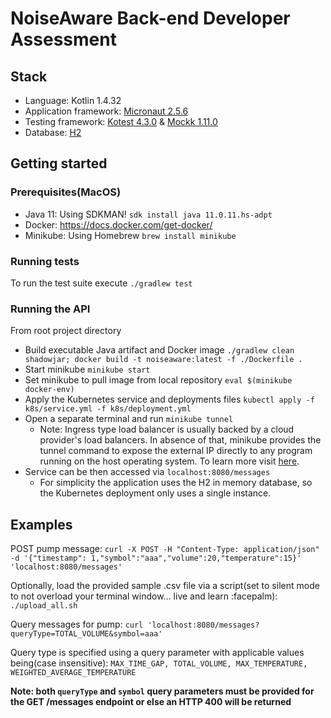 # NoiseAware Back-end Developer Assessment

## Stack
* Language: Kotlin 1.4.32 
* Application framework: [Micronaut 2.5.6](https://docs.micronaut.io/latest/guide/index.html)
* Testing framework: [Kotest 4.3.0](https://kotest.io/docs/framework/framework.html) & [Mockk 1.11.0](https://mockk.io/)
* Database: [H2](https://www.h2database.com/html/quickstart.html)

## Getting started

### Prerequisites(MacOS)
* Java 11: Using SDKMAN! `sdk install java 11.0.11.hs-adpt`
* Docker: https://docs.docker.com/get-docker/
* Minikube: Using Homebrew `brew install minikube`

### Running tests
To run the test suite execute `./gradlew test` 

### Running the API
From root project directory
* Build executable Java artifact and Docker image `./gradlew clean shadowjar; docker build -t noiseaware:latest -f ./Dockerfile .`
* Start minikube `minikube start`
* Set minikube to pull image from local repository `eval $(minikube docker-env)`
* Apply the Kubernetes service and deployments files `kubectl apply -f k8s/service.yml -f k8s/deployment.yml`
* Open a separate terminal and run `minikube tunnel`
  * Note: Ingress type load balancer is usually backed by a cloud provider's load balancers. In absence of that, minikube provides the tunnel command to expose the external IP directly to any program running on the host operating system. To learn more visit [here](https://minikube.sigs.k8s.io/docs/handbook/accessing/#using-minikube-tunnel). 
* Service can be then accessed via `localhost:8080/messages`
    * For simplicity the application uses the H2 in memory database, so the Kubernetes deployment only uses a single instance.

## Examples
POST pump message: `curl -X POST -H "Content-Type: application/json" -d '{"timestamp": 1,"symbol":"aaa","volume":20,"temperature":15}' 'localhost:8080/messages'`

Optionally, load the provided sample .csv file via a script(set to silent mode to not overload your terminal window... live and learn :facepalm): `./upload_all.sh` 

Query messages for pump: `curl 'localhost:8080/messages?queryType=TOTAL_VOLUME&symbol=aaa'`

Query type is specified using a query parameter with applicable values being(case insensitive): `MAX_TIME_GAP, TOTAL_VOLUME, MAX_TEMPERATURE, WEIGHTED_AVERAGE_TEMPERATURE`

**Note: both `queryType` and `symbol` query parameters must be provided for the GET /messages endpoint or else an HTTP 400 will be returned**
